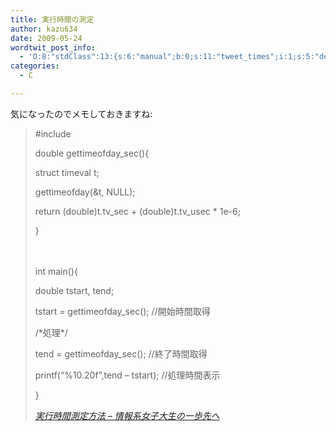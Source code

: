 ```yaml
---
title: 実行時間の測定
author: kazu634
date: 2009-05-24
wordtwit_post_info:
  - 'O:8:"stdClass":13:{s:6:"manual";b:0;s:11:"tweet_times";i:1;s:5:"delay";i:0;s:7:"enabled";i:1;s:10:"separation";s:2:"60";s:7:"version";s:3:"3.7";s:14:"tweet_template";b:0;s:6:"status";i:2;s:6:"result";a:0:{}s:13:"tweet_counter";i:2;s:13:"tweet_log_ids";a:1:{i:0;i:4611;}s:9:"hash_tags";a:0:{}s:8:"accounts";a:1:{i:0;s:7:"kazu634";}}'
categories:
  - C

---
```

<div class="section">
<p>
    気になったのでメモしておきますね:
</p>
  
<blockquote title="実行時間測定方法 - 情報系女子大生の一歩先へ" cite="http://d.hatena.ne.jp/to-haku/20090523/p2">
<p>
      #include <sys/time.h>
</p>
    
<p>
      double gettimeofday_sec(){
</p>
    
<p>
      struct timeval t;
</p>
    
<p>
      gettimeofday(&t, NULL);
</p>
    
<p>
      return (double)t.tv_sec + (double)t.tv_usec * 1e-6;
</p>
    
<p>
      }
</p>
    
<p>
      　　　　
</p>
    
<p>
      int main(){
</p>
    
<p>
      double tstart, tend;
</p>
    
<p>
      tstart = gettimeofday_sec(); //開始時間取得
</p>
    
<p>
      /*処理*/
</p>
    
<p>
      tend = gettimeofday_sec(); //終了時間取得
</p>
    
<p>
      printf(&#8220;%10.20f&#8221;,tend &#8211; tstart); //処理時間表示
</p>
    
<p>
      }
</p>
    
<p>
<cite><a href="http://d.hatena.ne.jp/to-haku/20090523/p2" onclick="__gaTracker('send', 'event', 'outbound-article', 'http://d.hatena.ne.jp/to-haku/20090523/p2', '実行時間測定方法 &#8211; 情報系女子大生の一歩先へ');" target="_blank">実行時間測定方法 &#8211; 情報系女子大生の一歩先へ</a></cite>
</p>
</blockquote>
</div>
